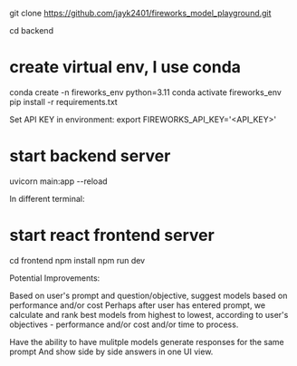 git clone https://github.com/jayk2401/fireworks_model_playground.git

cd backend

# create virtual env, I use conda

conda create -n fireworks_env python=3.11
conda activate fireworks_env
pip install -r requirements.txt

Set API KEY in environment:
export FIREWORKS_API_KEY='<API_KEY>'

# start backend server
uvicorn main:app --reload 


In different terminal:
# start react frontend server
cd frontend
npm install
npm run dev


Potential Improvements:

Based on user's prompt and question/objective, suggest models based on performance and/or cost
Perhaps after user has entered prompt, we calculate and rank best models from highest to lowest,
according to user's objectives - performance and/or cost and/or time to process. 

Have the ability to have mulitple models generate responses for the same prompt
And show side by side answers in one UI view. 
